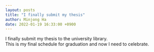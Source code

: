 ```yaml
---
layout: posts
title: "I finally submit my thesis"
author: Minjong Ha
date: 2022-01-19 16:33:00 +0900
---
```


I finally submit my thesis to the university library.  
This is my final schedule for graduation and now I need to celebrate.
